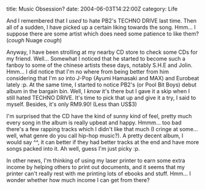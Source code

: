 title: Music Obsession?
date: 2004-06-03T14:22:00Z
category: Life

And I remembered that I *used* to hate PB2's TECHNO DRIVE last time. Then all of a sudden, I have picked up a certain liking towards the song. Hmm… I suppose there are some artist which does need some patience to like them? (*cough* Nuage *cough*)

Anyway, I have been strolling at my nearby CD store to check some CDs for my friend. Well… Somewhat I noticed that he started to become such a fanboy to some of the chinese artists these days, notably S.H.E and Jolin. Hmm… I did notice that I'm no where from being better from him considering that I'm *so* into J-Pop (Ayumi Hamasaki and MAX) and Eurobeat lately :p. At the same time, I started to notice PB2's (or Pool Bit Boys) debut album in the bargain bin. Well, I *know* it's there but I gave it a skip when I still hated TECHNO DRIVE. It's time to pick that up and give it a try, I said to myself. Besides, it's only RM9.90! (Less than US$3)

I'm surprised that the CD have the kind of sunny kind of feel, pretty much every song in the album is really upbeat and happy. Hmmm… too bad there's a few rapping tracks which I didn't like that much (I cringe at some… well, what genre do you call hip-hop music?). A pretty decent album, I would say ^^, it can better if they had better tracks at the end and have more songs packed into it. Ah well, guess I'm just picky :p.

In other news, I'm thinking of using my laser printer to earn some extra income by helping others to print out documents, and it seems that my printer can't really rest with me printing lots of ebooks and stuff. Hmm… I wonder whether how much income I can get from there?
